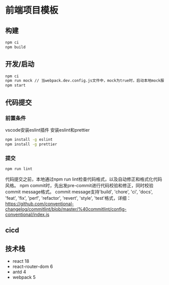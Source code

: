 # 前端项目模板

## 构建
```bash
npm ci
npm build
```

## 开发/启动
```bash
npm ci
npm run mock // 当webpack.dev.config.js文件中，mock为true时，启动本地mock服务。如果mock为false，无需执行该命令。
npm start
```

## 代码提交
### 前置条件
vscode安装eslint插件
安装eslint和prettier
```bash
npm install -g eslint
npm install -g prettier
```
### 提交
```bash
npm run lint
```
代码提交之前，本地通过npm run lint检查代码格式，以及自动修正和格式化代码风格。
npm commit时，先出发pre-commit进行代码校验和修正，同时校验commit message格式。
commit message支持'build', 'chore', 'ci', 'docs', 'feat', 'fix', 'perf', 'refactor', 'revert', 'style', 'test'格式，详细：
https://github.com/conventional-changelog/commitlint/blob/master/%40commitlint/config-conventional/index.js

## cicd

## 技术栈
- react 18
- react-router-dom 6
- antd 4
- webpack 5
